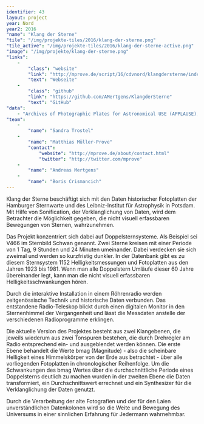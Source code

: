 ```yaml
---
identifier: 43
layout: project
year: Nord
year2: 2016
"name": "Klang der Sterne"
"tile": "/img/projekte-tiles/2016/klang-der-sterne.png"
"tile_active": "/img/projekte-tiles/2016/klang-der-sterne-active.png"
"image": "/img/projekte/klang-der-sterne.png"
"links":
    -
        "class": "website"
        "link": "http://mprove.de/script/16/cdvnord/klangdersterne/index.html"
        "text": "Webseite"
    -
        "class": "github"
        "link": "https://github.com/AMertgens/KlangderSterne"
        "text": "GitHub"
"data":
    - "Archives of Photographic Plates for Astronomical USE (APPLAUSE), Leibnitz-Institut für Astrophysik Potsdam"
"team":
    -
        "name": "Sandra Trostel"
    -
        "name": "Matthias Müller-Prove"
        "contact":
            "website": "http://mprove.de/about/contact.html"
            "twitter": "http://twitter.com/mprove"
    -
        "name": "Andreas Mertgens"
    -
        "name": "Boris Crismancich"
---
```

Klang der Sterne beschäftigt sich mit den Daten historischer Fotoplatten der Hamburger Sternwarte und des Leibniz-Institut für Astrophysik in Potsdam. Mit Hilfe von Sonification, der Verklanglichung von Daten, wird dem Betrachter die Möglichkeit gegeben, die nicht visuell erfassbaren Bewegungen von Sternen, wahrzunehmen.

Das Projekt konzentriert sich dabei auf Doppelsternsysteme. Als Beispiel sei V466 im Sternbild Schwan genannt. Zwei Sterne kreisen mit einer Periode von 1 Tag, 9 Stunden und 24 Minuten umeinander. Dabei verdecken sie sich zweimal und werden so kurzfristig dunkler. In der Datenbank gibt es zu diesem Sternsystem 1152 Helligkeitsmessungen und Fotoplatten aus den Jahren 1923 bis 1981. Wenn man alle Doppelstern Umläufe dieser 60 Jahre übereinander legt, kann man die nicht visuell erfassbaren Helligkeitsschwankungen hören.

Durch die interaktive Installation in einem Röhrenradio werden zeitgenössische Technik und historische Daten verbunden. Das entstandene Radio-Teleskop blickt durch einen digitalen Monitor in den Sternenhimmel der Vergangenheit und lässt die Messdaten anstelle der verschiedenen Radioprogramme erklingen.

Die aktuelle Version des Projektes besteht aus zwei Klangebenen, die jeweils wiederum aus zwei Tonspuren bestehen, die durch Drehregler am Radio entsprechend ein- und ausgeblendet werden können. Die erste Ebene behandelt die Werte bmag (Magnitude) - also die scheinbare Helligkeit eines Himmelskörper von der Erde aus betrachtet - über alle vorliegenden Fotoplatten in chronologischer Reihenfolge. Um die Schwankungen des bmag Wertes über die durchschnittliche Periode eines Doppelsterns deutlich zu machen wurden in der zweiten Ebene die Daten transformiert, ein Durchschnittswert errechnet und ein Synthesizer für die Verklanglichung der Daten genutzt.

Durch die Verarbeitung der alte Fotografien und der für den Laien unverständlichen Datenkolonen wird so die Weite und Bewegung des Universums in einer sinnlichen Erfahrung für Jedermann wahrnehmbar.
